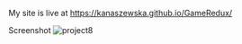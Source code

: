 My site is live at https://kanaszewska.github.io/GameRedux/

Screenshot
![project8](https://user-images.githubusercontent.com/106904594/201994413-b45538fd-1971-4935-9cab-e96ef82a63b4.jpg)
